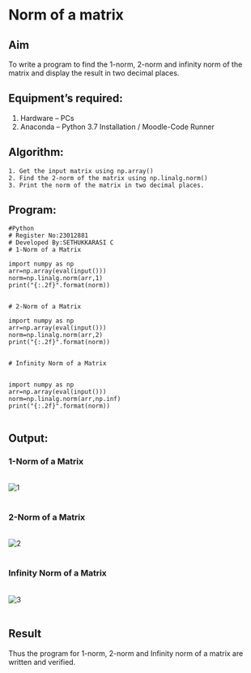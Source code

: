 # Norm of a matrix
## Aim
To write a program to find the 1-norm, 2-norm and infinity norm of the matrix and display the result in two decimal places.
## Equipment’s required:
1.	Hardware – PCs
2.	Anaconda – Python 3.7 Installation / Moodle-Code Runner
## Algorithm:
	1. Get the input matrix using np.array()   
    2. Find the 2-norm of the matrix using np.linalg.norm()
	3. Print the norm of the matrix in two decimal places.
## Program:
```
#Python
# Register No:23012881
# Developed By:SETHUKKARASI C
# 1-Norm of a Matrix

import numpy as np
arr=np.array(eval(input()))
norm=np.linalg.norm(arr,1)
print("{:.2f}".format(norm))


# 2-Norm of a Matrix

import numpy as np
arr=np.array(eval(input()))
norm=np.linalg.norm(arr,2)
print("{:.2f}".format(norm))


# Infinity Norm of a Matrix


import numpy as np
arr=np.array(eval(input()))
norm=np.linalg.norm(arr,np.inf)
print("{:.2f}".format(norm))


```
## Output:
### 1-Norm of a Matrix
<br>![1](https://github.com/SETHUKKARASI3006/Norm-of-a-matrix/assets/144979338/62ff153a-b6a4-4afb-beff-3722156be3d9)
<br>
<br>

### 2-Norm of a Matrix
<br>![2](https://github.com/SETHUKKARASI3006/Norm-of-a-matrix/assets/144979338/0cdb1366-04e2-47d6-ba0e-272481dedb32)
<br>
<br>

### Infinity Norm of a Matrix
<br>![3](https://github.com/SETHUKKARASI3006/Norm-of-a-matrix/assets/144979338/3cf1ac71-a717-4a7f-a682-b4aabccc026f)
<br>
<br>

## Result
Thus the program for 1-norm, 2-norm and Infinity norm of a matrix are written and verified.
